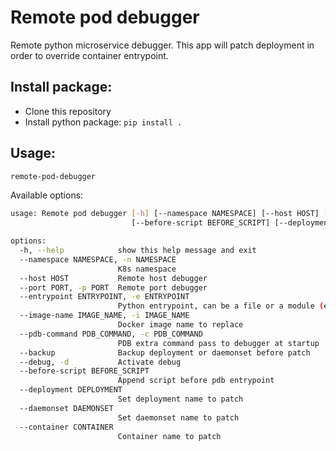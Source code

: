 # Remote pod debugger

Remote python microservice debugger. This app will patch deployment in order to override container entrypoint.

## Install package:

* Clone this repository
* Install python package: `pip install .`

## Usage:


```bash
remote-pod-debugger
```

Available options:

```bash
usage: Remote pod debugger [-h] [--namespace NAMESPACE] [--host HOST] [--port PORT] [--entrypoint ENTRYPOINT] [--image-name IMAGE_NAME] [--pdb-command PDB_COMMAND] [--backup] [--debug]
                           [--before-script BEFORE_SCRIPT] [--deployment DEPLOYMENT] [--daemonset DAEMONSET] [--container CONTAINER]

options:
  -h, --help            show this help message and exit
  --namespace NAMESPACE, -n NAMESPACE
                        K8s namespace
  --host HOST           Remote host debugger
  --port PORT, -p PORT  Remote port debugger
  --entrypoint ENTRYPOINT, -e ENTRYPOINT
                        Python entrypoint, can be a file or a module (ex: -m http.server)
  --image-name IMAGE_NAME, -i IMAGE_NAME
                        Docker image name to replace
  --pdb-command PDB_COMMAND, -c PDB_COMMAND
                        PDB extra command pass to debugger at startup
  --backup              Backup deployment or daemonset before patch
  --debug, -d           Activate debug
  --before-script BEFORE_SCRIPT
                        Append script before pdb entrypoint
  --deployment DEPLOYMENT
                        Set deployment name to patch
  --daemonset DAEMONSET
                        Set daemonset name to patch
  --container CONTAINER
                        Container name to patch
```
